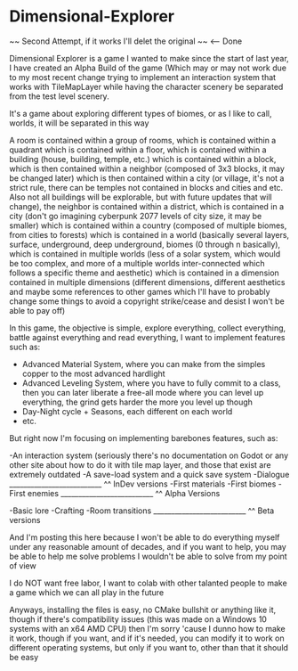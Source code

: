 # Dimensional-Explorer
~~ Second Attempt, if it works I'll delet the original ~~ <-- Done

Dimensional Explorer is a game I wanted to make since the start of last year, I have created an Alpha Build of the game (Which may or may not work due to my most recent change trying to implement an interaction system that works with TileMapLayer while having the character scenery be separated from the test level scenery.

It's a game about exploring different types of biomes, or as I like to call, worlds, it will be separated in this way

A room is contained within a group of rooms, which is contained within a quadrant which is contained within a floor, which is contained within a building (house, building, temple, etc.) which is contained within a block, which is then contained within a neighbor (composed of 3x3 blocks, it may be changed later) which is then contained within a city (or village, it's not a strict rule, there can be temples not contained in blocks and cities and etc. Also not all buildings will be explorable, but with future updates that will change), the neighbor is contained within a district, which is contained in a city (don't go imagining cyberpunk 2077 levels of city size, it may be smaller) which is contained within a country (composed of multiple biomes, from cities to forests) which is contained in a world (basically several layers, surface, underground, deep underground, biomes (0 through n basically), which is contained in multiple worlds (less of a solar system, which would be too complex, and more of a multiple worlds inter-connected which follows a specific theme and aesthetic) which is contained in a dimension contained in multiple dimensions (different dimensions, different aesthetics and maybe some references to other games which I'll have to probably change some things to avoid a copyright strike/cease and desist I won't be able to pay off)

In this game, the objective is simple, explore everything, collect everything, battle against everything and read everything, I want to implement features such as:

- Advanced Material System, where you can make from the simples copper to the most advanced hardlight
- Advanced Leveling System, where you have to fully commit to a class, then you can later liberate a free-all mode where you can level up everything, the grind gets harder the more you level up though
- Day-Night cycle + Seasons, each different on each world
- etc.

But right now I'm focusing on implementing barebones features, such as: 

-An interaction system (seriously there's no documentation on Godot or any other site about how to do it with tile map layer, and those that exist are extremely outdated
-A save-load system and a quick save system
-Dialogue
__________________________ ^^ InDev versions
-First materials
-First biomes
-First enemies
__________________________ ^^ Alpha Versions

-Basic lore
-Crafting
-Room transitions
__________________________ ^^ Beta versions

And I'm posting this here because I won't be able to do everything myself under any reasonable amount of decades, and if you want to help, you may be able to help me solve problems I wouldn't be able to solve from my point of view

I do NOT want free labor, I want to colab with other talanted people to make a game which we can all play in the future

Anyways, installing the files is easy, no CMake bullshit or anything like it, though if there's compatibility issues (this was made on a Windows 10 systems with an x64 AMD CPU) then I'm sorry 'cause I dunno how to make it work, though if you want, and if it's needed, you can modify it to work on different operating systems, but only if you want to, other than that it should be easy
